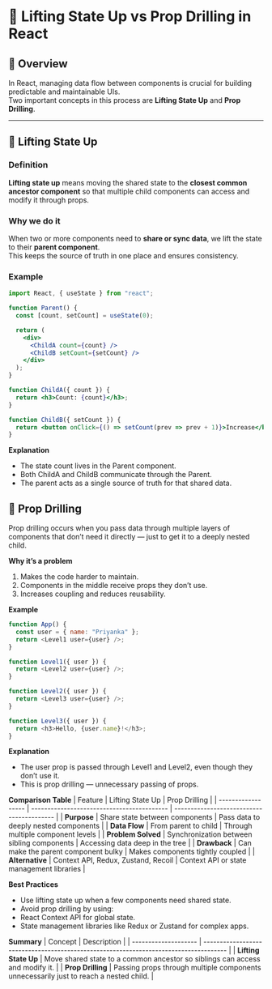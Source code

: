 # 🧠 Lifting State Up vs Prop Drilling in React

## 📘 Overview

In React, managing data flow between components is crucial for building predictable and maintainable UIs.  
Two important concepts in this process are **Lifting State Up** and **Prop Drilling**.

---

## 🔹 Lifting State Up

### **Definition**
**Lifting state up** means moving the shared state to the **closest common ancestor component** so that multiple child components can access and modify it through props.

### **Why we do it**
When two or more components need to **share or sync data**, we lift the state to their **parent component**.  
This keeps the source of truth in one place and ensures consistency.

### **Example**

```jsx
import React, { useState } from "react";

function Parent() {
  const [count, setCount] = useState(0);

  return (
    <div>
      <ChildA count={count} />
      <ChildB setCount={setCount} />
    </div>
  );
}

function ChildA({ count }) {
  return <h3>Count: {count}</h3>;
}

function ChildB({ setCount }) {
  return <button onClick={() => setCount(prev => prev + 1)}>Increase</button>;
}
```
**Explanation**
   - The state count lives in the Parent component.
   - Both ChildA and ChildB communicate through the Parent.
   - The parent acts as a single source of truth for that shared data.

## 🔸 Prop Drilling
Prop drilling occurs when you pass data through multiple layers of components that don’t need it directly — just to get it to a deeply nested child.

**Why it’s a problem**
  1. Makes the code harder to maintain.
  2. Components in the middle receive props they don’t use.
  3. Increases coupling and reduces reusability.

**Example**
```js
function App() {
  const user = { name: "Priyanka" };
  return <Level1 user={user} />;
}

function Level1({ user }) {
  return <Level2 user={user} />;
}

function Level2({ user }) {
  return <Level3 user={user} />;
}

function Level3({ user }) {
  return <h3>Hello, {user.name}!</h3>;
}
```
**Explanation**
  - The user prop is passed through Level1 and Level2, even though they don’t use it.
  - This is prop drilling — unnecessary passing of props.

**Comparison Table**
| Feature            | Lifting State Up                           | Prop Drilling                             |
| ------------------ | ------------------------------------------ | ----------------------------------------- |
| **Purpose**        | Share state between components             | Pass data to deeply nested components     |
| **Data Flow**      | From parent to child                       | Through multiple component levels         |
| **Problem Solved** | Synchronization between sibling components | Accessing data deep in the tree           |
| **Drawback**       | Can make the parent component bulky        | Makes components tightly coupled          |
| **Alternative**    | Context API, Redux, Zustand, Recoil        | Context API or state management libraries |

**Best Practices**
  - Use lifting state up when a few components need shared state.
  - Avoid prop drilling by using:
  - React Context API for global state.
  - State management libraries like Redux or Zustand for complex apps.

  **Summary**
  | Concept              | Description                                                                           |
| -------------------- | ------------------------------------------------------------------------------------- |
| **Lifting State Up** | Move shared state to a common ancestor so siblings can access and modify it.          |
| **Prop Drilling**    | Passing props through multiple components unnecessarily just to reach a nested child. |
